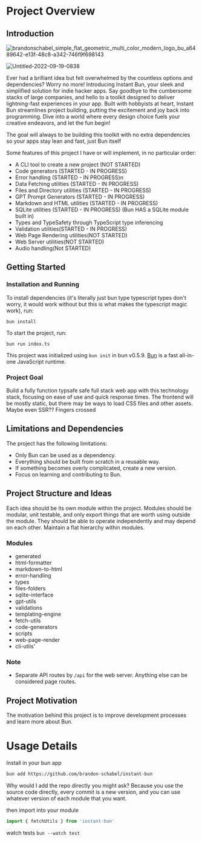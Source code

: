 Project Overview
================

Introduction
------------

![brandonschabel_simple_flat_geometric_multi_color_modern_logo_bu_a6489642-e13f-48c8-a342-746f9f698143](https://user-images.githubusercontent.com/18100375/231109092-34bdc552-dd37-413d-8eec-b9b668340b65.png)


![Untitled-2022-09-19-0838](https://user-images.githubusercontent.com/18100375/231221346-0543dacd-9704-4bd5-8488-8fb19160eda4.png)


Ever had a brilliant idea but felt overwhelmed by the countless options and dependencies? Worry no more! Introducing Instant Bun, your sleek and simplified solution for indie hacker apps.
Say goodbye to the cumbersome stacks of large companies, and hello to a toolkit designed to deliver lightning-fast experiences in your app. Built with hobbyists at heart, Instant Bun streamlines project building, putting the excitement and joy back into programming. 
Dive into a world where every design choice fuels your creative endeavors, and let the fun begin!

The goal will always to be building this toolkit with no extra dependencies so your apps stay lean and fast, just Bun itself

Some features of this project I have or will implement, in no particular order:
- A CLI tool to create a new project (NOT STARTED)
- Code generators (STARTED - IN PROGRESS)
- Error handling (STARTED - IN PROGRESS)n            
- Data Fetching utilities (STARTED - IN PROGRESS)
- Files and Directory utilities (STARTED - IN PROGRESS)
- GPT Prompt Generators (STARTED - IN PROGRESS)
- Markdown and HTML utilities (STARTED - IN PROGRESS)
- SQLite utilities (STARTED - IN PROGRESS) (Bun HAS a SQLite module built in)
- Types and TypeSafety through TypeScript type inferencing
- Validation utilities(STARTED - IN PROGRESS)
- Web Page Rendering utilities(NOT STARTED)
- Web Server utilities(NOT STARTED)
- Audio handling(Not STARTED)

Getting Started 
---------------

### Installation and Running

To install dependencies (it's literally just bun type typescript types don't worry, it would work without but this is what makes the typescript magic work), run:

`bun install`

To start the project, run:

`bun run index.ts`

This project was initialized using `bun init` in bun v0.5.9. [Bun](https://bun.sh/) is a fast all-in-one JavaScript runtime.

### Project Goal

Build a fully function typsafe safe full stack web app with this technology stack, focusing on ease of use and quick response times. The frontend will be mostly static, but there may be ways to load CSS files and other assets. Maybe even SSR?? Fingers crossed

Limitations and Dependencies
----------------------------

The project has the following limitations:

-   Only Bun can be used as a dependency.
-   Everything should be built from scratch in a reusable way.
-   If something becomes overly complicated, create a new version.
-   Focus on learning and contributing to Bun.


Project Structure and Ideas
---------------------------

Each idea should be its own module within the project. Modules should be modular, unit testable, and only export things that are worth using outside the module. They should be able to operate independently and may depend on each other. Maintain a flat hierarchy within modules.

### Modules

- generated
- html-formatter 
- markdown-to-html 
- error-handling 
- types 
- files-folders 
- sqlite-interface 
- gpt-utils 
- validations 
- templating-engine 
- fetch-utils 
- code-generators 
- scripts 
- web-page-render 
- cli-utils'
### Note

-   Separate API routes by `/api` for the web server. Anything else can be considered page routes.

Project Motivation
------------------

The motivation behind this project is to improve development processes and learn more about Bun.



# Usage Details
Install in your bun app

```bash
bun add https://github.com/brandon-schabel/instant-bun
```

Why would I add the repo directly you might ask?
Because you use the source code directly, every commit is a new version, and you can use whatever version 
of each module that you want.


then import into your module


```jsx
import { fetchUtils } from 'instant-bun'
```

watch tests
`bun --watch test`


